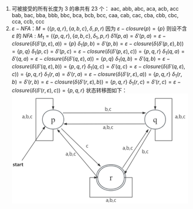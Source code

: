 1. 可被接受的所有长度为 3 的串共有 23 个：
   aac, abb, abc, aca, acb, acc
   bab, bac, bba, bbb, bbc, bca, bcb, bcc,
   caa, cab, cac, cba, cbb, cbc, cca, ccb, ccc
2. $ε-NFA：M=(\{p, q, r\},\{a, b, c\},\delta, p, r)$
   因为 $ε-closure (p)=\{p\}$ 
   则设不含 $ε$ 的 $NFA: M_1=(\{p, q, r\},\{a, b, c\},\delta_1, p, r)$
   $\delta1 (p, a)=\delta'(p, a)=ε-closure (\delta(\delta'(p,ε), a))=\{p\}$
   $\delta_1 (p, b)=\delta'(p, b)=ε-closure (\delta(\delta'(p,ε), b))=\{p, q\}$ 
   $\delta_1 (p, c)=\delta' (p, c)=ε-closure (\delta(\delta' (p,ε), c))=\{p, q, r\}$ 
   $\delta_1 (q, a)=\delta' (q, a)=ε-closure (\delta(\delta' (q,ε), a))=\{p, q\}$
   $\delta_1 (q, b)=\delta' (q, b)=ε-closure (\delta(\delta' (q,ε), b))=\{p, q, r\}$ 
   $\delta_1 (q, c)=\delta' (q, c)=ε-closure (\delta(\delta' (q,ε), c))=\{p, q, r\}$ 
   $\delta_1 (r, a)=\delta' (r, a)=ε-closure (\delta(\delta' (r,ε), a))=\{p, q, r\}$ 
   $\delta_1 (r, b)=\delta' (r, b)=ε-closure (\delta(\delta' (r,ε), b))=\{p, q, r\}$ 
   $\delta_1 (r, c)=\delta'(r, c)=ε-closure (\delta(\delta'(r,ε), c))=\{p, q, r\}$
   状态转移图如下：![](Attachments/Pasted%20image%2020240319144306.png)
